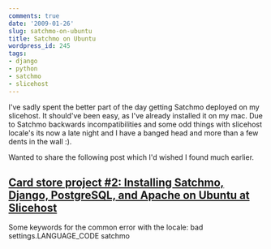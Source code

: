 ```yaml
---
comments: true
date: '2009-01-26'
slug: satchmo-on-ubuntu
title: Satchmo on Ubuntu
wordpress_id: 245
tags:
- django
- python
- satchmo
- slicehost
---
```


I've sadly spent the better part of the day getting Satchmo deployed on my slicehost.  It should've been easy, as I've already installed it on my mac.  Due to Satchmo backwards incompatibilities and some odd things with slicehost locale's its now a late night and I have a banged head and more than a few dents in the wall :).  

Wanted to share the following post which I'd wished I found much earlier.


## [Card store project #2: Installing Satchmo, Django, PostgreSQL, and Apache on Ubuntu at Slicehost](http://www.saltycrane.com/blog/2008/12/card-store-project-2-installing-satchmo-django-postgresql-and-apache-ubuntu-slicehost/)


Some keywords for the common error with the locale: bad settings.LANGUAGE_CODE satchmo

